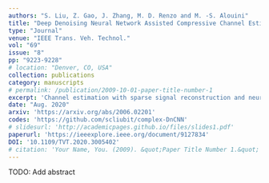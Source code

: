 ```yaml
---
authors: "S. Liu, Z. Gao, J. Zhang, M. D. Renzo and M. -S. Alouini"
title: "Deep Denoising Neural Network Assisted Compressive Channel Estimation for mmWave Intelligent Reflecting Surfaces"
type: "Journal"
venue: "IEEE Trans. Veh. Technol."
vol: "69"
issue: "8"
pp: "9223-9228"
# location: "Denver, CO, USA"
collection: publications
category: manuscripts
# permalink: /publication/2009-10-01-paper-title-number-1
excerpt: 'Channel estimation with sparse signal reconstruction and neural network refinement.'
date: "Aug. 2020"
arxiv: 'https://arxiv.org/abs/2006.02201'
codes: 'https://github.com/scliubit/complex-DnCNN'
# slidesurl: 'http://academicpages.github.io/files/slides1.pdf'
paperurl: 'https://ieeexplore.ieee.org/document/9127834'
DOI: '10.1109/TVT.2020.3005402'
# citation: 'Your Name, You. (2009). &quot;Paper Title Number 1.&quot; <i>Journal 1</i>. 1(1).'
---
```


TODO: Add abstract